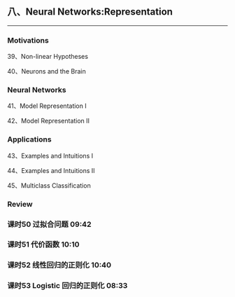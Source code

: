 ## 八、Neural Networks:Representation
---
### Motivations

39、Non-linear Hypotheses

40、Neurons and the Brain

### Neural Networks

41、Model Representation Ⅰ

42、Model Representation Ⅱ

### Applications

43、Examples and Intuitions Ⅰ

44、Examples and Intuitions Ⅱ

45、Multiclass Classification


### Review


### 课时50  过拟合问题    09:42
### 课时51  代价函数  10:10
### 课时52  线性回归的正则化  10:40
### 课时53  Logistic 回归的正则化 08:33